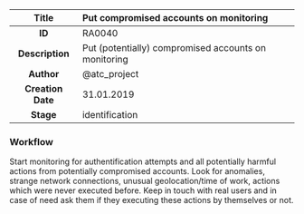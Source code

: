 | Title                       | Put compromised accounts on monitoring         |
|:---------------------------:|:--------------------|
| **ID**                      | RA0040            |
| **Description**             | Put (potentially) compromised accounts on monitoring   |
| **Author**                  | @atc_project        |
| **Creation Date**           | 31.01.2019 |
| **Stage**                   | identification         |

### Workflow

Start monitoring for authentification attempts and all potentially harmful actions from potentially compromised accounts.
Look for anomalies, strange network connections, unusual geolocation/time of work, actions which were never executed before.
Keep in touch with real users and in case of need ask them if they executing these actions by themselves or not.
